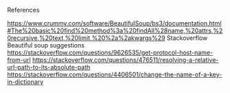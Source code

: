 References

https://www.crummy.com/software/BeautifulSoup/bs3/documentation.html#The%20basic%20find%20method%3a%20findAll%28name,%20attrs,%20recursive,%20text,%20limit,%20%2a%2akwargs%29
Stackoverflow Beautiful soup suggestions
https://stackoverflow.com/questions/9626535/get-protocol-host-name-from-url
https://stackoverflow.com/questions/476511/resolving-a-relative-url-path-to-its-absolute-path
https://stackoverflow.com/questions/4406501/change-the-name-of-a-key-in-dictionary
